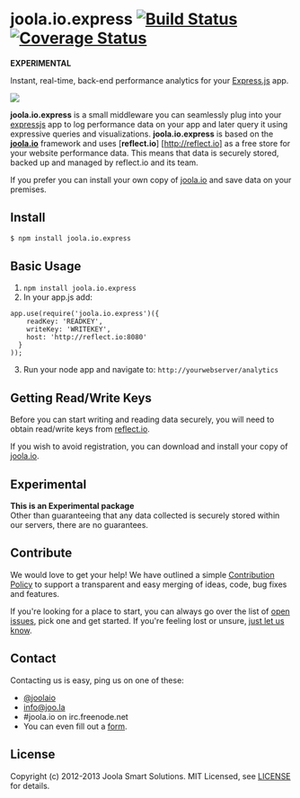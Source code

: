# joola.io.express [![Build Status][3]][4] [![Coverage Status][1]][2]
**EXPERIMENTAL**

Instant, real-time, back-end performance analytics for your [Express.js][express] app.

<img src="http://i.imgur.com/pTbM4qK.jpg"></img>

**joola.io.express** is a small middleware you can seamlessly plug into your [expressjs][express] app to log 
performance data on your app and later query it using expressive queries and visualizations. 
**joola.io.express** is based on the [**joola.io**][joola.io] framework and uses [**reflect.io**]
[http://reflect.io] as a free store for your website performance data. 
This means that data is securely stored, backed up and managed by reflect.io and its team.
 
If you prefer you can install your own copy of [joola.io] and save data on your premises.

## Install
```bash
$ npm install joola.io.express
```

## Basic Usage

1. ```npm install joola.io.express```
2. In your app.js add: 
```
app.use(require('joola.io.express')({
    readKey: 'READKEY',
    writeKey: 'WRITEKEY',
    host: 'http://reflect.io:8080'
  }
));
```
3. Run your node app and navigate to: ```http://yourwebserver/analytics```

## Getting Read/Write Keys
Before you can start writing and reading data securely, you will need to obtain read/write keys from [reflect.io][reflect.io-express].

If you wish to avoid registration, you can download and install your copy of [joola.io].

## Experimental
**This is an Experimental package**  
Other than guaranteeing that any data collected is securely stored within our servers, there are no guarantees.

## Contribute
We would love to get your help! We have outlined a simple [Contribution Policy][18] to support a transparent and easy merging
of ideas, code, bug fixes and features.

If you're looking for a place to start, you can always go over the list of [open issues][17], pick one and get started.
If you're feeling lost or unsure, [just let us know](#Contact).

## Contact
Contacting us is easy, ping us on one of these:

- [@joolaio][19]
- [info@joo.la][20]
- \#joola.io on irc.freenode.net
- You can even fill out a [form][21].

## License
Copyright (c) 2012-2013 Joola Smart Solutions. MIT Licensed, see [LICENSE][24] for details.

[1]: https://coveralls.io/repos/joola/joola.io.express/badge.png
[2]: https://coveralls.io/r/joola/joola.io.express
[3]: https://travis-ci.org/joola/joola.io.express.png?branch=master
[4]: https://travis-ci.org/joola/joola.io.express?branch=master
[17]: https://github.com/joola/joola.io.express/issues
[18]: https://github.com/joola/joola.io/blob/master/CONTRIBUTING.md
[19]: http://twitter.com/joolaio
[20]: mailto://info@joo.la
[21]: http://joo.la/#contact
[24]: https://github.com/joola/joola.io.express/blob/master/LICENSE.md

[express]: http://expressjs.com
[joola.io]: http://github.com/joola/joola.io
[joola.io.wiki]: http://github.com/joola/joola.io/wiki

[reflect.io]: http://reflect.io
[reflect.io-express]: http://reflect.io/express